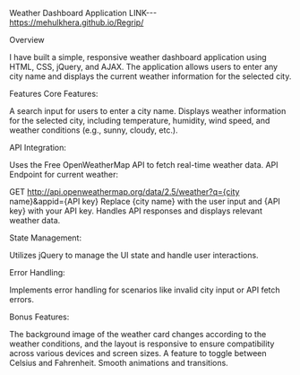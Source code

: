 Weather Dashboard Application
LINK---  https://mehulkhera.github.io/Regrip/



Overview



I have built a simple, responsive weather dashboard application using HTML, CSS, jQuery, and AJAX. The application allows users to enter any city name and displays the current weather information for the selected city. 

Features
Core Features:

A search input for users to enter a city name.
Displays weather information for the selected city, including temperature, humidity, wind speed, and weather conditions (e.g., sunny, cloudy, etc.).




API Integration:

Uses the Free OpenWeatherMap API to fetch real-time weather data.
API Endpoint for current weather:



GET http://api.openweathermap.org/data/2.5/weather?q={city name}&appid={API key}
Replace {city name} with the user input and {API key} with your API key.
Handles API responses and displays relevant weather data.



State Management:

Utilizes jQuery to manage the UI state and handle user interactions.

Error Handling:



Implements error handling for scenarios like invalid city input or API fetch errors.



Bonus Features:



The background image of the weather card changes according to the weather conditions, and the layout is responsive to ensure compatibility across various devices and screen sizes.
A feature to toggle between Celsius and Fahrenheit.
Smooth animations and transitions.
